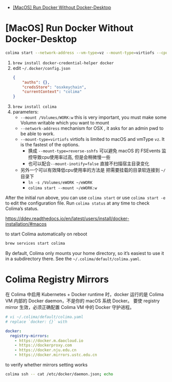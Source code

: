 [](...menustart)

- [\[MacOS\] Run Docker Without Docker-Desktop](#bc00c0499363e10c195a32b09f289cf6)

[](...menuend)


<h2 id="bc00c0499363e10c195a32b09f289cf6"></h2>

# [MacOS] Run Docker Without Docker-Desktop

```bash
colima start --network-address --vm-type=vz --mount-type=virtiofs --cpu 2 --memory 4 --disk 64 --mount-inotify=false --mount /Volumes/WORK:w --mount /Volumes/eWORK:w
```

1. `brew install docker-credential-helper docker`
2. edit `~/.docker/config.json`
    ```json
    {
        "auths": {},
        "credsStore": "osxkeychain",
        "currentContext": "colima"
    }
    ```
3. `brew install colima`
4. parameters:
    - `--mount /Volumes/WORK:w` this is very important, you must make some Volumn writable which you want to mount 
    - `--network-address` mechanism for OSX , it asks for an admin pwd to be able to work.
    - `--mount-type=virtiofs`  virtiofs is limited to macOS and vmType `vz`. It is the fastest of the options.
        -  换成 `--mount-type=reverse-sshfs` 可以避免 macOS 的 FSEvents 监控导致cpu使用率过高, 但是会稍微慢一些
        - 也可以配合`--mount-inotify=false` 直接不扫描宿主目录变化 
    - 另外一个可以有效降低cpu使用率的方法是 把需要挂载的目录软连接到 `~/` 目录下
        - `ln -s /Volumes/eWORK ~/eWORK`
        - `colima start --mount ~/eWORK:w`

After the initial run above, you can use `colima start` or use `colima start -e` to edit the configuration file. Run `colima status` at any time to check Colima’s status.

https://ddev.readthedocs.io/en/latest/users/install/docker-installation/#macos

to start Colima automatically on reboot

```bash
brew services start colima
```

By default, Colima only mounts your home directory, so it’s easiest to use it in a subdirectory there. See the `~/.colima/default/colima.yaml`.

# Colima Registry Mirrors

在 Colima 中启用 Kubernetes + Docker runtime 时，docker 运行的是 Colima VM 内部的 Docker daemon，不是你的 macOS 系统 Docker。
要使 registry mirror 生效，必须正确配置 Colima VM 中的 Docker 守护进程。


```yaml
# vi ~/.colima/default/colima.yaml
# replace `docker: {}` with

docker:
  registry-mirrors:
    - https://docker.m.daocloud.io
    - https://dockerproxy.com
    - https://docker.nju.edu.cn
    - https://docker.mirrors.ustc.edu.cn
```

to verify whether mirrors setting works

```bash
colima ssh -- cat /etc/docker/daemon.json; echo
```

